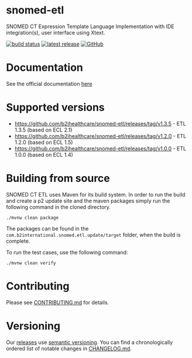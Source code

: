 # snomed-etl

SNOMED CT Expression Template Language Implementation with IDE integration(s), user interface using Xtext.

[![build status](https://img.shields.io/github/workflow/status/b2ihealthcare/snomed-etl/Java%20CI/main?style=flat-square)](https://github.com/b2ihealthcare/snomed-etl/actions)
[![latest release](https://img.shields.io/github/tag/b2ihealthcare/snomed-etl.svg?style=flat-square)](https://github.com/b2ihealthcare/snomed-etl/releases/tag/v1.3.5)
[![GitHub](https://img.shields.io/github/license/b2ihealthcare/snomed-etl.svg?style=flat-square)](https://github.com/b2ihealthcare/snomed-etl/blob/main/LICENSE)

# Documentation

See the official documentation [here](http://snomed.org/etl)

# Supported versions

* https://github.com/b2ihealthcare/snomed-etl/releases/tag/v1.3.5 - ETL 1.3.5 (based on ECL 2.1)
* https://github.com/b2ihealthcare/snomed-etl/releases/tag/v1.2.0 - ETL 1.2.0 (based on ECL 1.5)
* https://github.com/b2ihealthcare/snomed-etl/releases/tag/v1.0.0 - ETL 1.0.0 (based on ECL 1.4)

# Building from source

SNOMED CT ETL uses Maven for its build system. In order to run the build and create a p2 update site and the maven packages simply run the following command in the cloned directory. 

    ./mvnw clean package

The packages can be found in the `com.b2international.snomed.etl.update/target` folder, when the build is complete.

To run the test cases, use the following command:

    ./mvnw clean verify

# Contributing

Please see [CONTRIBUTING.md](CONTRIBUTING.md) for details.

# Versioning

Our [releases](https://github.com/b2ihealthcare/snomed-etl/releases) use [semantic versioning](http://semver.org). You can find a chronologically ordered list of notable changes in [CHANGELOG.md](CHANGELOG.md).
